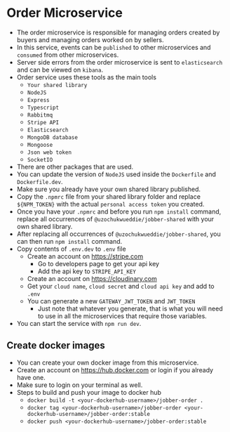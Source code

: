 # Order Microservice

- The order microservice is responsible for managing orders created by buyers and managing orders worked on by sellers.
- In this service, events can be `published` to other microservices and `consumed` from other microservices.
- Server side errors from the order microservice is sent to `elasticsearch` and can be viewed on `kibana`.
- Order service uses these tools as the main tools
  - `Your shared library`
  - `NodeJS`
  - `Express`
  - `Typescript`
  - `Rabbitmq`
  - `Stripe API`
  - `Elasticsearch`
  - `MongoDB database`
  - `Mongoose`
  - `Json web token`
  - `SocketIO`
- There are other packages that are used.
- You can update the version of `NodeJS` used inside the `Dockerfile` and `Dockerfile.dev`.
- Make sure you already have your own shared library published.
- Copy the `.npmrc` file from your shared library folder and replace `${NPM_TOKEN}` with the actual `personal access token` you created.
- Once you have your `.npmrc` and before you run `npm install` command, replace all occurrences of `@uzochukwueddie/jobber-shared` with your own shared library.
- After replacing all occurrences of `@uzochukwueddie/jobber-shared`, you can then run `npm install` command.
- Copy contents of `.env.dev` to `.env` file
  - Create an account on <https://stripe.com>
    - Go to developers page to get your api key
    - Add the api key to `STRIPE_API_KEY`
  - Create an account on <https://cloudinary.com>
  - Get your `cloud name`, `cloud secret` and `cloud api key` and add to `.env`
  - You can generate a new `GATEWAY_JWT_TOKEN` and `JWT_TOKEN`
    - Just note that whatever you generate, that is what you will need to use in all the microservices that require those variables.
- You can start the service with `npm run dev`.

## Create docker images

- You can create your own docker image from this microservice.
- Create an account on <https://hub.docker.com> or login if you already have one.
- Make sure to login on your terminal as well.
- Steps to build and push your image to docker hub
  - `docker build -t <your-dockerhub-username>/jobber-order .`
  - `docker tag <your-dockerhub-username>/jobber-order <your-dockerhub-username>/jobber-order:stable`
  - `docker push <your-dockerhub-username>/jobber-order:stable`
